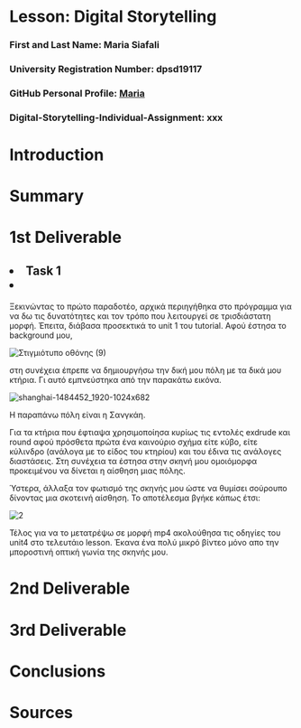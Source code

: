# Lesson: Digital Storytelling

### First and Last Name: Maria Siafali
### University Registration Number: dpsd19117
### GitHub Personal Profile: <a href="https://github.com/MariaSiafali117/"> Maria <a/>
### Digital-Storytelling-Individual-Assignment: xxx

# Introduction




# Summary


# 1st Deliverable
## <li> Task 1 <li/> 
Ξεκινώντας το πρώτο παραδοτέο, αρχικά περιηγήθηκα στο πρόγραμμα για να δω τις δυνατότητες και τον τρόπο που λειτουργεί σε τρισδιάστατη μορφή. Έπειτα, διάβασα προσεκτικά το unit 1 του tutorial. Αφού έστησα το background μου, 


![Στιγμιότυπο οθόνης (9)](https://user-images.githubusercontent.com/101007425/225651014-eac8bdbb-e166-40eb-801d-f230b145871b.png)


στη συνέχεια έπρεπε να δημιουργήσω την δική μου πόλη με τα δικά μου κτήρια. Γι αυτό εμπνεύστηκα από την παρακάτω εικόνα. 

![shanghai-1484452_1920-1024x682](https://user-images.githubusercontent.com/101007425/225645835-e69150e6-5c0e-416a-987a-68fcc3855705.jpg)

Η παραπάνω πόλη είναι η Σανγκάη. 

Για τα κτήρια που έφτιαψα χρησιμοποίησα κυρίως τις εντολές exdrude και round αφού πρόσθετα πρώτα ένα καινούριο σχήμα είτε κύβο, είτε κύλινδρο (ανάλογα με το είδος του κτηρίου) και του έδινα τις ανάλογες διαστάσεις. Στη συνέχεια τα έστησα στην σκηνή μου ομοιόμορφα προκειμένου να δίνεται η αίσθηση μιας πόλης. 

Ύστερα, άλλαξα τον φωτισμό της σκηνής μου ώστε να θυμίσει σούρουπο δίνοντας μια σκοτεινή αίσθηση. 
Το αποτέλεσμα βγήκε κάπως έτσι:





![2](https://user-images.githubusercontent.com/101007425/225649302-48c9022b-c3ac-4851-a3e9-5c1da18a6366.png)


Τέλος για να το μετατρέψω σε μορφή mp4 ακολούθησα τις οδηγίες του unit4 στο τελευτάιο lesson. Έκανα ένα πολύ μικρό βίντεο μόνο απο την  μποροστινή οπτική γωνία της σκηνής μου. 





# 2nd Deliverable


# 3rd Deliverable 


# Conclusions


# Sources

